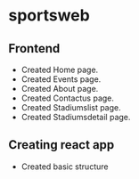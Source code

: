 # sportsweb

## Frontend
* Created Home page.
* Created Events page.
* Created About page.
* Created Contactus page.
* Created Stadiumslist page.
* Created Stadiumsdetail page.

## Creating react app
* Created basic structure
